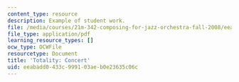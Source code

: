 ```yaml
---
content_type: resource
description: Example of student work.
file: /media/courses/21m-342-composing-for-jazz-orchestra-fall-2008/eeabadd0433c999103aeb0e23635c06c_totality_conc.pdf
file_type: application/pdf
learning_resource_types: []
ocw_type: OCWFile
resourcetype: Document
title: 'Totality: Concert'
uid: eeabadd0-433c-9991-03ae-b0e23635c06c
---
```

